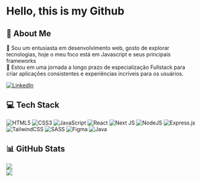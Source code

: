 # Hello, this is my Github

## 🚀 About Me
👋 Sou um entusiasta em desenvolvimento web, gosto de explorar tecnologias, hoje o meu foco está em Javascript e seus principais frameworks <br>
🔭 Estou em uma jornada a longo prazo de especialização Fullstack para criar aplicações consistentes e experiências incríveis para os usuários. <br>

[![LinkedIn](https://img.shields.io/badge/LinkedIn-%230077B5.svg?logo=linkedin&logoColor=white)](https://linkedin.com/in/nicolas-wender-b860641b2) 

## 💻 Tech Stack

![HTML5](https://img.shields.io/badge/html5-%23E34F26.svg?style=for-the-badge&logo=html5&logoColor=white) ![CSS3](https://img.shields.io/badge/css3-%231572B6.svg?style=for-the-badge&logo=css3&logoColor=white) ![JavaScript](https://img.shields.io/badge/javascript-%23323330.svg?style=for-the-badge&logo=javascript&logoColor=%23F7DF1E) ![React](https://img.shields.io/badge/react-%2320232a.svg?style=for-the-badge&logo=react&logoColor=%2361DAFB) ![Next JS](https://img.shields.io/badge/Next-black?style=for-the-badge&logo=next.js&logoColor=white) ![NodeJS](https://img.shields.io/badge/node.js-6DA55F?style=for-the-badge&logo=node.js&logoColor=white) ![Express.js](https://img.shields.io/badge/express.js-%23404d59.svg?style=for-the-badge&logo=express&logoColor=%2361DAFB)  ![TailwindCSS](https://img.shields.io/badge/tailwindcss-%2338B2AC.svg?style=for-the-badge&logo=tailwind-css&logoColor=white) ![SASS](https://img.shields.io/badge/SASS-hotpink.svg?style=for-the-badge&logo=SASS&logoColor=white) ![Figma](https://img.shields.io/badge/figma-%23F24E1E.svg?style=for-the-badge&logo=figma&logoColor=white) ![Java](https://img.shields.io/badge/java-%23ED8B00.svg?style=for-the-badge&logo=openjdk&logoColor=white)
 
## 📊 GitHub Stats

![](https://github-readme-streak-stats.herokuapp.com/?user=NICOLAS-WENDER&theme=dark&hide_border=false)<br/>
![](https://github-readme-stats.vercel.app/api/top-langs/?username=NICOLAS-WENDER&theme=dark&hide_border=false&include_all_commits=true&count_private=false&layout=compact)


